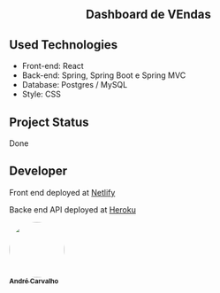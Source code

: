 <div align="center">
<h2>Dashboard de VEndas</h2>
</div>

<h2> Used Technologies </h2>
<ul>
<li> Front-end: React</li>
<li> Back-end:  Spring, Spring Boot e Spring MVC </li>
<li> Database:  Postgres / MySQL </li>
<li> Style:  CSS </li>
</ul>

<h2> Project Status </h2>
<p> Done<p>
<h2> Developer</h2>
<p> Front end deployed at <a href="https://andrecarvalho-dsvendas.netlify.app/dashboard">Netlify</a></p>
<p> Backe end API deployed at <a href="https://dashboard.heroku.com/apps/loja-spring-boot-andre">Heroku</a></p>

<a href="https://github.com/andreltcarvalho"><img style="border-radius: 50%;" src="https://avatars0.githubusercontent.com/u/53447567?s=460&v=4" width="100px;"   alt=""/><br /><sub><b>
André Carvalho</b></sub></a>
